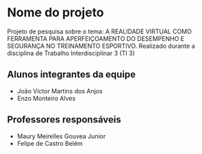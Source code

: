 # Nome do projeto

Projeto de pesquisa sobre o tema: A REALIDADE VIRTUAL COMO FERRAMENTA PARA
APERFEIÇOAMENTO DO DESEMPENHO E SEGURANÇA
NO TREINAMENTO ESPORTIVO. Realizado durante a disciplina de Trabalho Interdisciplinar 3 (TI 3)
## Alunos integrantes da equipe

* João Victor Martins dos Anjos
* Enzo Monteiro Alves

## Professores responsáveis

* Maury Meirelles Gouvea Junior
* Felipe de Castro Belém
